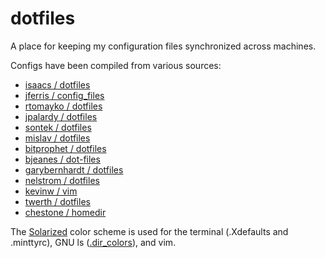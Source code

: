 dotfiles
========

A place for keeping my configuration files synchronized across machines.

Configs have been compiled from various sources:

* [isaacs / dotfiles](https://github.com/isaacs/dotfiles "bash")
* [jferris / config_files](https://github.com/jferris/config_files "install.sh")
* [rtomayko / dotfiles](https://github.com/rtomayko/dotfiles "everything")
* [jpalardy / dotfiles](https://github.com/jpalardy/dotfiles "bash, bin/, vim")
* [sontek / dotfiles](https://github.com/sontek/dotfiles "bash, vim")
* [mislav / dotfiles](https://github.com/mislav/dotfiles "bash")
* [bitprophet / dotfiles](https://github.com/bitprophet/dotfiles "bash, vim")
* [bjeanes / dot-files](https://github.com/bjeanes/dot-files "bash, vim")
* [garybernhardt / dotfiles](https://github.com/garybernhardt/dotfiles "vim")
* [nelstrom / dotfiles](https://github.com/nelstrom/dotfiles "vim")
* [kevinw / vim](https://github.com/kevinw/vim "vim")
* [twerth / dotfiles](https://github.com/twerth/dotfiles "bash, vim")
* [chestone / homedir](https://github.com/chestone/homedir "vim")

The [Solarized](https://github.com/altercation/solarized) color scheme is used for the terminal (.Xdefaults and .minttyrc), GNU ls ([.dir_colors](https://github.com/seebi/dircolors-solarized)), and vim.
